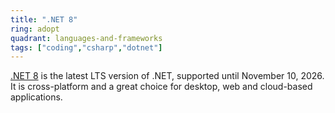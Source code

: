 ```yaml
---
title: ".NET 8"
ring: adopt
quadrant: languages-and-frameworks
tags: ["coding","csharp","dotnet"]
---
```


[.NET 8](https://dotnet.microsoft.com/) is the latest LTS version of .NET, supported until November 10, 2026. It is cross-platform and a great choice for desktop, web and cloud-based applications.
